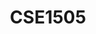 ---
layout: post
inst: TU Delft
title: CSE1505
degree: BSc.
name: Information and Data Management
topic: Breaking databases via SQL Injection attacks
slides: SQL-injection_v2.pdf
video: https://collegerama.tudelft.nl/Mediasite/Showcase/bsc-cse/Presentation/decfae22a1924dce9cb651d27b7264641d
years: 2018 - 2023
year: 3
csls: 'true'
---